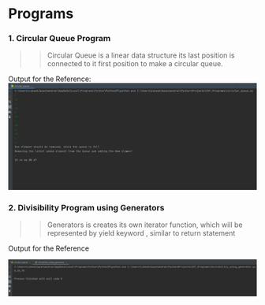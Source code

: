# Programs
### 1. Circular Queue Program


>>Circular Queue is a linear data structure 
its last position is connected to it first position to make a circular queue. 

Output for the Reference: 
![img.png](img.png)

### 2. Divisibility Program using Generators

>>Generators is creates its own iterator function, which will be represented by yield keyword , similar to return statement 

Output for the Reference

![img_1.png](img_1.png)
